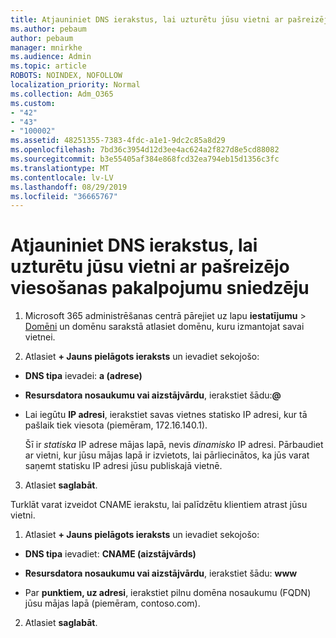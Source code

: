 ```yaml
---
title: Atjauniniet DNS ierakstus, lai uzturētu jūsu vietni ar pašreizējo viesošanas pakalpojumu sniedzēju
ms.author: pebaum
author: pebaum
manager: mnirkhe
ms.audience: Admin
ms.topic: article
ROBOTS: NOINDEX, NOFOLLOW
localization_priority: Normal
ms.collection: Adm_O365
ms.custom:
- "42"
- "43"
- "100002"
ms.assetid: 48251355-7383-4fdc-a1e1-9dc2c85a8d29
ms.openlocfilehash: 7bd36c3954d12d3ee4ac624a2f827d8e5cd88082
ms.sourcegitcommit: b3e55405af384e868fcd32ea794eb15d1356c3fc
ms.translationtype: MT
ms.contentlocale: lv-LV
ms.lasthandoff: 08/29/2019
ms.locfileid: "36665767"
---
```

# <a name="update-dns-records-to-keep-your-website-with-your-current-hosting-provider"></a>Atjauniniet DNS ierakstus, lai uzturētu jūsu vietni ar pašreizējo viesošanas pakalpojumu sniedzēju

1. Microsoft 365 administrēšanas centrā pārejiet uz lapu **iestatījumu** > [Domēni](https://portal.office.com/adminportal/home#/Domains) un domēnu sarakstā atlasiet domēnu, kuru izmantojat savai vietnei.

2. Atlasiet **+ Jauns pielāgots ieraksts** un ievadiet sekojošo:

  - **DNS tipa** ievadei: **a (adrese)**

  - **Resursdatora nosaukumu vai aizstājvārdu**, ierakstiet šādu:**@**

  - Lai iegūtu **IP adresi**, ierakstiet savas vietnes statisko IP adresi, kur tā pašlaik tiek viesota (piemēram, 172.16.140.1).

    Šī ir *statiska* IP adrese mājas lapā, nevis *dinamisko* IP adresi. Pārbaudiet ar vietni, kur jūsu mājas lapā ir izvietots, lai pārliecinātos, ka jūs varat saņemt statisku IP adresi jūsu publiskajā vietnē.

3. Atlasiet **saglabāt**.

Turklāt varat izveidot CNAME ierakstu, lai palīdzētu klientiem atrast jūsu vietni.
  
1. Atlasiet **+ Jauns pielāgots ieraksts** un ievadiet sekojošo:

  - **DNS tipa** ievadiet: **CNAME (aizstājvārds)**

  - **Resursdatora nosaukumu vai aizstājvārdu**, ierakstiet šādu: **www**

  - Par **punktiem, uz adresi**, ierakstiet pilnu domēna nosaukumu (FQDN) jūsu mājas lapā (piemēram, contoso.com).

2. Atlasiet **saglabāt**.

